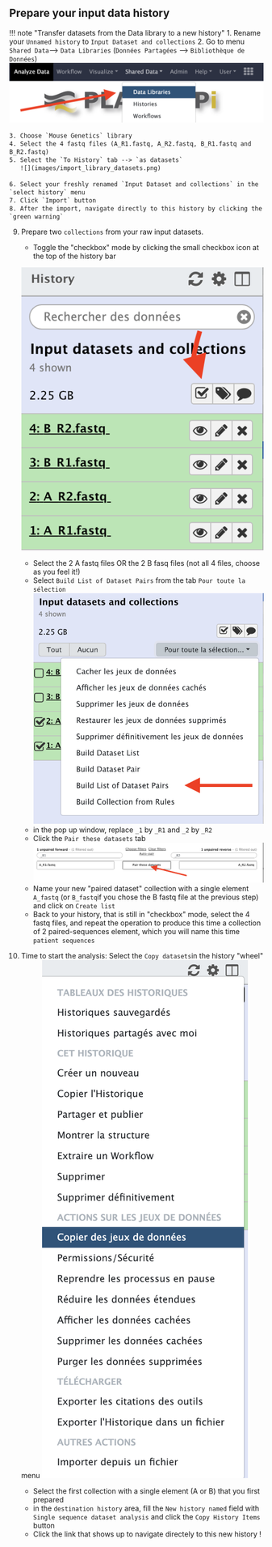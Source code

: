 ## Prepare your input data history

!!! note "Transfer datasets from the Data library to a new history"
    1. Rename your `Unnamed history` to `Input Dataset and collections`
    2. Go to menu `Shared Data`--> `Data Libraries` (`Données Partagées` --> `Bibliothèque de Données`)
       ![](images/import_data.png)
    
    3. Choose `Mouse Genetics` library
    4. Select the 4 fastq files (A_R1.fastq, A_R2.fastq, B_R1.fastq and B_R2.fastq)
    5. Select the `To History` tab --> `as datasets`
       ![](images/import_library_datasets.png)
    
    6. Select your freshly renamed `Input Dataset and collections` in the `select history` menu
    7. Click `Import` button
    8. After the import, navigate directly to this history by clicking the `green warning`

9. Prepare two `collections` from your raw input datasets.
    - Toggle the "checkbox" mode by clicking the small checkbox icon at the top of the history bar
    
    ![](images/checkbox_mode.png)
    - Select the 2 A fastq files OR the 2 B fasq files (not all 4 files, choose as you feel it!)
    - Select `Build List of Dataset Pairs` from the tab `Pour toute la sélection`
    ![](images/build_paired-dataset-collection.png)
    - in the pop up window, replace `_1` by `_R1` and `_2` by `_R2`
    - Click the `Pair these datasets` tab
    ![](images/pair_datasets.png)
    - Name your new "paired dataset" collection with a single element `A_fastq` (or `B_fastq`if you chose the B fastq file at the previous step) and click on `Create list`
    - Back to your history, that is still in "checkbox" mode, select the 4 fastq files, and repeat the operation to produce this time a collection of 2 paired-sequences element, which you will name this time `patient sequences`
10. Time to start the analysis:
    Select the `Copy datasets`in the history "wheel" menu 
    ![](images/copy_datasets.png)
    - Select the first collection with a single element (A or B) that you first prepared
    - in the `destination history` area, fill the `New history named` field with `Single sequence dataset analysis` and click the `Copy History Items` button
    - Click the link that shows up to navigate directely to this new history !
